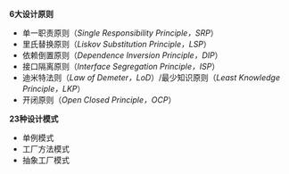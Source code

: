 **6大设计原则**  
* 单一职责原则（_Single Responsibility Principle，SRP_）  
* 里氏替换原则（_Liskov Substitution Principle，LSP_）  
* 依赖倒置原则（_Dependence Inversion Principle，DIP_）  
* 接口隔离原则（_Interface Segregation Principle，ISP_）  
* 迪米特法则（_Law of Demeter，LoD_）/最少知识原则（_Least Knowledge Principle，LKP_）  
* 开闭原则（_Open Closed Principle，OCP_）  
  
**23种设计模式**  
* 单例模式  
* 工厂方法模式  
* 抽象工厂模式  
